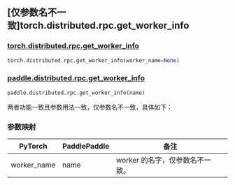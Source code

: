 ## [仅参数名不一致]torch.distributed.rpc.get_worker_info

### [torch.distributed.rpc.get_worker_info](https://pytorch.org/docs/stable/rpc.html#torch.distributed.rpc.get_worker_info)

```python
torch.distributed.rpc.get_worker_info(worker_name=None)
```

### [paddle.distributed.rpc.get_worker_info](https://www.paddlepaddle.org.cn/documentation/docs/zh/api/paddle/distributed/rpc/get_worker_info_cn.html#cn-api-distributed-rpc-get-worker-info)

```python
paddle.distributed.rpc.get_worker_info(name)
```

两者功能一致且参数用法一致，仅参数名不一致，具体如下：

### 参数映射

| PyTorch     | PaddlePaddle | 备注                            |
| ----------- | ------------ | ------------------------------- |
| worker_name | name         | worker 的名字，仅参数名不一致。 |

